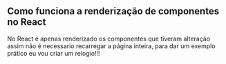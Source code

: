 ## Como funciona a renderização de componentes no React

No React é apenas renderizado os componentes que tiveram alteração assim não é necessario recarregar a página inteira, para dar 
um exemplo prático eu vou criar um relogio!!!

